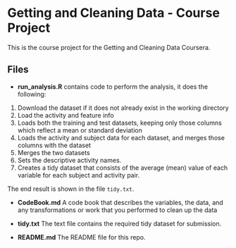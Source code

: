 # Getting and Cleaning Data - Course Project

This is the course project for the Getting and Cleaning Data Coursera.

## Files
* **run_analysis.R** contains code to perform the analysis, it does the following:

1. Download the dataset if it does not already exist in the working directory
2. Load the activity and feature info
3. Loads both the training and test datasets, keeping only those columns which
   reflect a mean or standard deviation
4. Loads the activity and subject data for each dataset, and merges those
   columns with the dataset
5. Merges the two datasets
6. Sets the descriptive activity names.
7. Creates a tidy dataset that consists of the average (mean) value of each
   variable for each subject and activity pair.

The end result is shown in the file `tidy.txt`.

* **CodeBook.md** A code book that describes the variables, the data, and any transformations or work that you performed to clean up the data

* **tidy.txt** The text file contains the required tidy dataset for submission. 

* **README.md** The README file for this repo.
